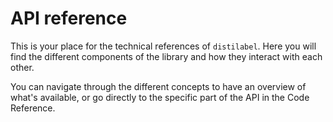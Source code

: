 # API reference

This is your place for the technical references of `distilabel`. Here you will find the different components of the library and how they interact with each other.

You can navigate through the different concepts to have an overview of what's available, or go directly to the specific part of the API in the Code Reference.
